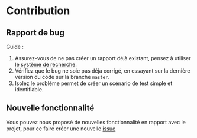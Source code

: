 # Contribution

## Rapport de bug
Guide :
1. Assurez-vous de ne pas créer un rapport déjà existant, pensez à utiliser [le système de recherche](https://github.com/dinasty-serv/TodoList/issues).
2. Vérifiez que le bug ne soie pas déja corrigé, en essayant sur la dernière version du code sur la branche `master`.
3. Isolez le problème permet de créer un scénario de test simple et identifiable.

## Nouvelle fonctionnalité
Vous pouvez nous proposé de nouvelles fonctionnalité en rapport avec le projet, pour ce faire créer une nouvelle [issue](https://github.com/dinasty-serv/TodoList/issues)


